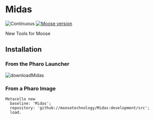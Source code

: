 # Midas

![Continuous](https://github.com/moosetechnology/Midas/workflows/Continuous/badge.svg?branch=development) [![Moose version](https://img.shields.io/badge/Moose-8-%23aac9ff.svg)](https://github.com/moosetechnology/Moose)

New Tools for Moose

## Installation

### From the Pharo Launcher

![downloadMidas](https://user-images.githubusercontent.com/6225039/83118958-5bf9e680-a0cf-11ea-8a17-66d101995d27.gif)

### From a Pharo Image

```smalltalk
Metacello new
  baseline: 'Midas';
  repository: 'github://moosetechnology/Midas:development/src';
  load.
```
